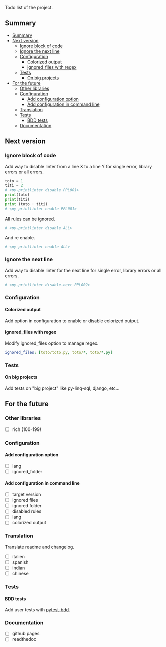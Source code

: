 <!-- markdownlint-disable-file MD041 -->

Todo list of the project.

## Summary

- [Summary](#summary)
- [Next version](#next-version)
  - [Ignore block of code](#ignore-block-of-code)
  - [Ignore the next line](#ignore-the-next-line)
  - [Configuration](#configuration)
    - [Colorized output](#colorized-output)
    - [ignored\_files with regex](#ignored_files-with-regex)
  - [Tests](#tests)
    - [On big projects](#on-big-projects)
- [For the future](#for-the-future)
  - [Other libraries](#other-libraries)
  - [Configuration](#configuration-1)
    - [Add configuration option](#add-configuration-option)
    - [Add configuration in command line](#add-configuration-in-command-line)
  - [Translation](#translation)
  - [Tests](#tests-1)
    - [BDD tests](#bdd-tests)
  - [Documentation](#documentation)

## Next version

<!-- TODO: lien du millestone -->

### Ignore block of code

<!-- TODO: lien de l'issue -->

Add way to disable linter from a line X to a line Y for single error, library errors or
all errors.

```python
toto = 1
titi = 2
# <py-printlinter disable PPL001>
print(toto)
print(titi)
print (toto + titi)
# <py-printlinter enable PPL001>
```

All rules can be ignored.

```python
# <py-printlinter disable ALL>
```

And re enable.

```python
# <py-printlinter enable ALL>
```

### Ignore the next line

<!-- TODO: lien de l'issue -->

Add way to disable linter for the next line for single error, library errors or
all errors.

```python
# <py-printlinter disable-next PPL002>
```

### Configuration

#### Colorized output

<!-- TODO: lien de l'issue -->

Add option in configuration to enable or disable colorized output.

#### ignored_files with regex

<!-- TODO: lien de l'issue -->

Modify ignored_files option to manage regex.

```yml
ignored_files: [toto/toto.py, toto/*, toto/*.py]
```

### Tests

#### On big projects

<!-- TODO: lien de l'issue -->

Add tests on "big project" like py-linq-sql, django, etc...

## For the future

### Other libraries

- [ ] rich (100-199) <!-- TODO: lien de l'issue -->

<!-- markdownlint-disable-next-line MD024 -->
### Configuration

#### Add configuration option

- [ ] lang <!-- TODO: lien de l'issue -->
- [ ] ignored_folder <!-- TODO: lien de l'issue -->

#### Add configuration in command line

<!-- TODO: lien de l'issue -->

- [ ] target version
- [ ] ignored files
- [ ] ignored folder
- [ ] disabled rules
- [ ] lang
- [ ] colorized output

### Translation

Translate readme and changelog.

- [ ] italien <!-- TODO: lien de l'issue -->
- [ ] spanish <!-- TODO: lien de l'issue -->
- [ ] indian <!-- TODO: lien de l'issue -->
- [ ] chinese <!-- TODO: lien de l'issue -->

<!-- markdownlint-disable-next-line MD024 -->
### Tests

#### BDD tests

<!-- TODO: lien de l'issue -->

Add user tests with [pytest-bdd](https://github.com/pytest-dev/pytest-bdd).

### Documentation

- [ ] github pages <!-- TODO: lien de l'issue -->
- [ ] readthedoc <!-- TODO: lien de l'issue -->
